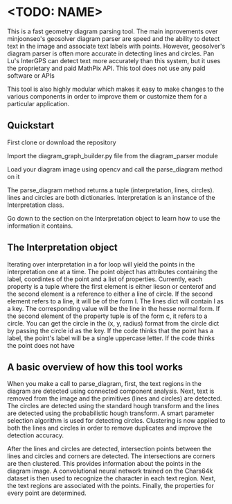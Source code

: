 # <TODO: NAME>

This is a fast geometry diagram parsing tool. The main inprovements over minjoonseo's geosolver diagram parser are speed and the ability to detect text in the image and associate text labels with points. 
However, geosolver's diagram parser is often more accurate in detecting lines and circles. 
Pan Lu's InterGPS can detect text more accurately than this system, but it uses the proprietary and paid MathPix API.
This tool does not use any paid software or APIs

This tool is also highly modular which makes it easy to make changes to the various components in order to improve them or customize them for a particular application.
## Quickstart
First clone or download the repository

Import the diagram_graph_builder.py file from the diagram_parser module

Load your diagram image using opencv and call the parse_diagram method on it

The parse_diagram method returns a tuple (interpretation, lines, circles). lines and circles are both dictionaries.
Interpretation is an instance of the Interpretation class. 

Go down to the section on the Interpretation object to learn how to use the information it contains.

## The Interpretation object
Iterating over interpretation in a for loop will yield the points in the interpretation one at a time. 
The point object has attributes containing the label, coordintes of the point and a list of properties. 
Currently, each property is a tuple where the first element is either lieson or centerof and the second element is a reference to either a line of circle. 
If the second element refers to a line, it will be of the form l<x>. The lines dict will contain l<x> as a key. The corresponding value will be the line in the hesse normal form.
If the second element of the property tuple is of the form c<x>, it refers to a circle. You can get the circle in the (x, y, radius) format from the circle dict by passing the circle id as the key.
If the code thinks that the point has a label, the point's label will be a single uppercase letter. If the code thinks the point does not have 

## A basic overview of how this tool works

When you make a call to parse_diagram, first, the text regions in the diagram are detected using connected component analysis.
Next, text is removed from the image and the primitives (lines and circles) are detected.
The circles are detected using the standard hough transform and the lines are detected using the probabilistic hough transform. A smart parameter selection algorithm is used for detecting circles. 
Clustering is now applied to both the lines and circles in order to remove duplicates and improve the detection accuracy.

After the lines and circles are detected, intersection points between the lines and circles and corners are detected. The intersections are corners are then clustered. This provides information about the points in the diagram image.
A convolutional neural network trained on the Chars64k dataset is then used to recognize the character in each text region. Next, the text regions are associated with the points. Finally, the properties for every point are determined.

